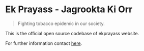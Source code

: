 # Ek Prayass - Jagrookta Ki Orr

> Fighting tobacco epidemic in our society.

This is the official open source codebase of ekprayass website.

For further information contact [here](mailto:ekprayss@kiet.edu).
